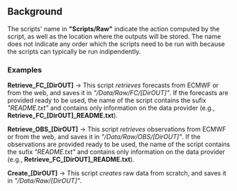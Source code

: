 ## Background
The scripts' name in **"Scripts/Raw"** indicate the action computed by the script, as well as the location where the outputs will be stored. The name does not indicate any order which the scripts need to be run with because the scripts can typically be run indipendently.

### Examples

**Retrieve_FC_[DirOUT]** -> This script _retrieves_ forecasts from ECMWF or from the web, and saves it in _"/Data/Raw/FC/[DirOUT]"_. If the forecasts are provided ready to be used, the name of the script contains the sufix _"README.txt"_ and contains only information on the data provider (e.g., **Retrieve_FC_[DirOUT]_README.txt**).

**Retrieve_OBS_[DirOUT]** -> This script _retrieves_ observations from ECMWF or from the web, and saves it in _"/Data/Raw/OBS/[DirOUT]"_. If the observations are provided ready to be used, the name of the script contains the sufix _"README.txt"_ and contains only information on the data provider (e.g., **Retrieve_FC_[DirOUT]_README.txt**).

**Create_[DirOUT]** -> This script _creates_ raw data from scratch, and saves it in _"/Data/Raw/[DirOUT]"_.